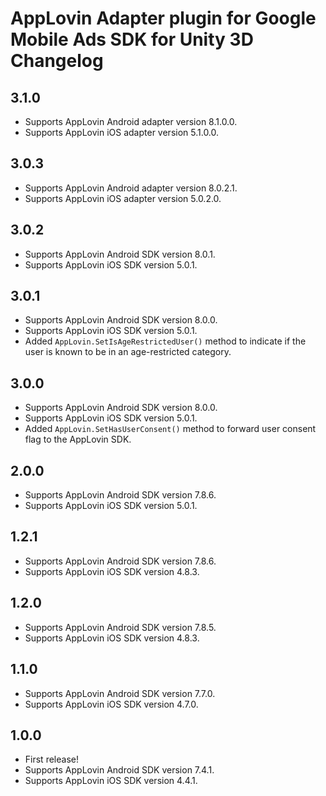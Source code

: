 # AppLovin Adapter plugin for Google Mobile Ads SDK for Unity 3D Changelog

## 3.1.0
- Supports AppLovin Android adapter version 8.1.0.0.
- Supports AppLovin iOS adapter version 5.1.0.0.

## 3.0.3
- Supports AppLovin Android adapter version 8.0.2.1.
- Supports AppLovin iOS adapter version 5.0.2.0.

## 3.0.2
- Supports AppLovin Android SDK version 8.0.1.
- Supports AppLovin iOS SDK version 5.0.1.

## 3.0.1
- Supports AppLovin Android SDK version 8.0.0.
- Supports AppLovin iOS SDK version 5.0.1.
- Added `AppLovin.SetIsAgeRestrictedUser()` method to indicate if the user is known to be in an age-restricted category.

## 3.0.0
- Supports AppLovin Android SDK version 8.0.0.
- Supports AppLovin iOS SDK version 5.0.1.
- Added `AppLovin.SetHasUserConsent()` method to forward user consent flag to the AppLovin SDK.

## 2.0.0
- Supports AppLovin Android SDK version 7.8.6.
- Supports AppLovin iOS SDK version 5.0.1.

## 1.2.1
- Supports AppLovin Android SDK version 7.8.6.
- Supports AppLovin iOS SDK version 4.8.3.

## 1.2.0
- Supports AppLovin Android SDK version 7.8.5.
- Supports AppLovin iOS SDK version 4.8.3.

## 1.1.0
- Supports AppLovin Android SDK version 7.7.0.
- Supports AppLovin iOS SDK version 4.7.0.

## 1.0.0

- First release!
- Supports AppLovin Android SDK version 7.4.1.
- Supports AppLovin iOS SDK version 4.4.1.
